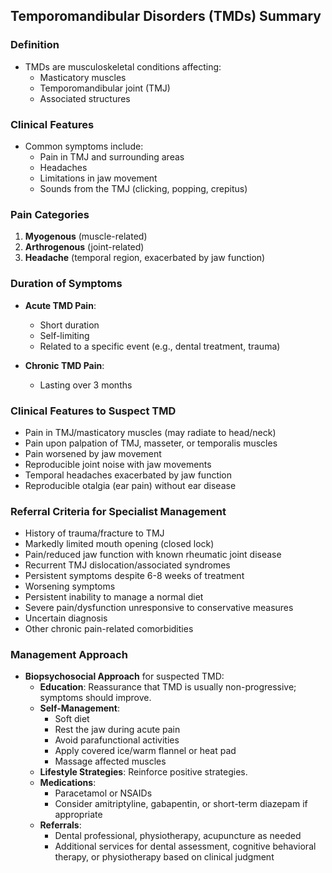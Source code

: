 ## Temporomandibular Disorders (TMDs) Summary

### Definition
- TMDs are musculoskeletal conditions affecting:
  - Masticatory muscles
  - Temporomandibular joint (TMJ)
  - Associated structures

### Clinical Features
- Common symptoms include:
  - Pain in TMJ and surrounding areas
  - Headaches
  - Limitations in jaw movement
  - Sounds from the TMJ (clicking, popping, crepitus)

### Pain Categories
1. **Myogenous** (muscle-related)
2. **Arthrogenous** (joint-related)
3. **Headache** (temporal region, exacerbated by jaw function)

### Duration of Symptoms
- **Acute TMD Pain**: 
  - Short duration
  - Self-limiting
  - Related to a specific event (e.g., dental treatment, trauma)
  
- **Chronic TMD Pain**: 
  - Lasting over 3 months

### Clinical Features to Suspect TMD
- Pain in TMJ/masticatory muscles (may radiate to head/neck)
- Pain upon palpation of TMJ, masseter, or temporalis muscles
- Pain worsened by jaw movement
- Reproducible joint noise with jaw movements
- Temporal headaches exacerbated by jaw function
- Reproducible otalgia (ear pain) without ear disease

### Referral Criteria for Specialist Management
- History of trauma/fracture to TMJ
- Markedly limited mouth opening (closed lock)
- Pain/reduced jaw function with known rheumatic joint disease
- Recurrent TMJ dislocation/associated syndromes
- Persistent symptoms despite 6-8 weeks of treatment
- Worsening symptoms
- Persistent inability to manage a normal diet
- Severe pain/dysfunction unresponsive to conservative measures
- Uncertain diagnosis
- Other chronic pain-related comorbidities

### Management Approach
- **Biopsychosocial Approach** for suspected TMD:
  - **Education**: Reassurance that TMD is usually non-progressive; symptoms should improve.
  - **Self-Management**:
    - Soft diet
    - Rest the jaw during acute pain
    - Avoid parafunctional activities
    - Apply covered ice/warm flannel or heat pad
    - Massage affected muscles
  - **Lifestyle Strategies**: Reinforce positive strategies.
  - **Medications**:
    - Paracetamol or NSAIDs
    - Consider amitriptyline, gabapentin, or short-term diazepam if appropriate
  - **Referrals**:
    - Dental professional, physiotherapy, acupuncture as needed
    - Additional services for dental assessment, cognitive behavioral therapy, or physiotherapy based on clinical judgment